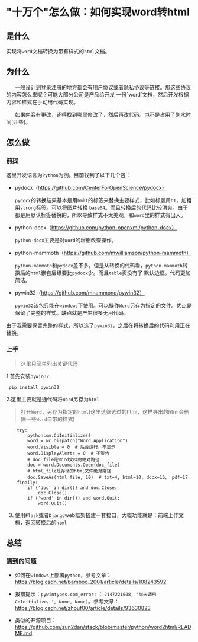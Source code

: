 # "十万个"怎么做：如何实现word转html

## 是什么

实现将`word`文档转换为带有样式的`html`文档。

## 为什么

<p style="text-indent: 24px">
一般设计到登录注册的地方都会有用户协议或者隐私协议等链接。那这些协议的内容怎么来呢？可能大部分公司是产品给开发
一份`word`文档，然后开发根据内容和样式在手动用代码实现。
</p>
<p style="text-indent: 24px">
如果内容有更改，还得找到哪里修改了，然后再改代码。岂不是占用了划水时间[旺柴]。
</p>


## 怎么做

### 前提 

这里开发语言为`Python`为例。目前找到了以下几个包：

* pydocx（https://github.com/CenterForOpenScience/pydocx）
    
  `pydocx`的转换结果基本是用`hmlt`的标签来替换主要样式，比如标题用`h1`，加粗用`strong`标签。可以将图片转换
    `base64`。而且转换后的代码比较清爽。由于都是用默认标签替换的，所以导致样式不太美观，和`word`里的样式有出入。


* python-docx（https://github.com/python-openxml/python-docx）

    `python-docx`主要是对`Word`的增删改查操作。


* python-mammoth（https://github.com/mwilliamson/python-mammoth）
  
    `python-mammoth`和`pydocx`差不多，但是从转换的代码看，`python-mammoth`转换后的`html`嵌套层级要比`pydocx`少。而且`table`页没有了
    默认边框。代码更加简洁。

* pywin32（https://github.com/mhammond/pywin32）

    `pywin32`该包只能在`windows`下使用。可以操作`Word`另存为指定的文件。优点是保留了完整的样式。缺点就是产生很多无用代码。


由于我需要保留完整的样式，所以选了`pywin32`，之后在将转换后的代码利用正在替换。

### 上手

> 这里只简单列出关键代码

1.首先安装`pywin32`
```shell
 pip install pywin32
```

2.这里主要就是通代码将`Word`另存为`html`

> 打开`Word`，另存为指定的`html`(这里选筛选过的html，这样导出的html会删除一些`Word`自带的样式)

```
    try:
        pythoncom.CoInitialize()
        word = wc.Dispatch("Word.Application")
        word.Visible = 0  # 后台运行，不显示
        word.DisplayAlerts = 0  # 不警告
        # doc_file是Word文档的绝对路径
        doc = word.Documents.Open(doc_file)
        # html_file是存储的html文件绝对路径
        doc.SaveAs(html_file, 10)  # txt=4, html=10, docx=16， pdf=17
    finally:
        if ('doc' in dir()) and doc.Close:
            doc.Close()
        if ('word' in dir()) and word.Quit:
            word.Quit()
```

3. 使用`Flask`或者`Django`web框架搭建一套接口，大概功能就是：前端上传文档，返回转换后的`html`

## 总结

### 遇到的问题

* 如何在`windows`上部署`python`，参考文章：https://blog.csdn.net/bamboo_2001/article/details/108243592

* 报错提示：`pywintypes.com_error: (-2147221008, '尚未调用 CoInitialize。', None, None)`。参考文章：https://blog.csdn.net/zhouf00/article/details/93630823

* 类似的开源项目：https://github.com/sun2dan/stack/blob/master/python/word2html/README.md
